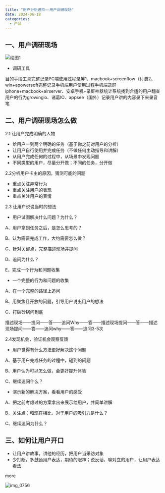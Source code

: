 ```yaml
---
title: "用户分析进阶——用户调研现场"
date: 2024-06-18
categories:
  - 产品
---
```



## 一、用户调研现场

<!-- more -->

![绘图1](../../../../assets/images/绘图1)

- 调研工具

目的手段工具完整记录PC端使用过程录屏1、macbook+screenflow（付费2、win+apowersoft完整记录手机端用户使用过程手机端录屏iphone+macbook+airserver、安卓手机+录屏神器统计系统找到合适的用户翻查用户的行为growingio、诸葛IO、appsee（国外）记录用户讲的内容录下来录音笔

## 二、用户调研现场怎么做

2.1 让用户完成明确的人物

- 给用户一到两个明确的任务（基于你之前对用户的分析）
- 让用户自行使用并完成任务（不做任何主动指导和讲解）
- 从用户完成任何的过程中，从场景中发现问题
- 不同类型的用户，尽量分开做；不同的任务，分开做

2.2分析用户卡主的原因，猜测可能的问题

- 重点关注异常行为
- 重点关注用户的表现
- 重点关注用户的表情

2.3 让用户说说当时的想法

- 用户试图解决什么问题？为什么？

A、用户拿到任务之后，是怎么思考的？

B、认为需要完成工作，大约需要怎么做？

C、针对关键点，完整描述现场并提问

D、追问为什么？

E、完成一个行为和问题收集

- 一个完整的行为和问题的收集

A、在一个完整的路径上追问

B、用聚焦且开放的问题，引导用户说出用户的想法

C、打破砂锅问到底

描述现场——提问——答——追问Why——答——描述现场提问——答——描述现场提问——答——追问why——答——追问3-5次

2.4发现机会，验证机会观察反馈

- 用户觉得有什么方法更好解决这个问题

A、基于用户完成任务的过程中，碰到的问题

B、用户认为可以怎么做，会更好提升体验

C、继续追问什么？

- 演示新的解决方案，看看用户的感受

A、把之前考虑过的方案拿出来展示给用户，并简单讲解

B、关注点：和现在相比，对于用户的吸引力是什么？

C、继续追问为什么？

## 三、如何让用户开口

- 让用户讲故事，讲他的经历，把用户当采访对象
- 少打断，多鼓励用户表达，期待的眼神；说反话，聊对立的用户，让用户表达看法

more

![img_0756](../../../../assets/images/img_0756)